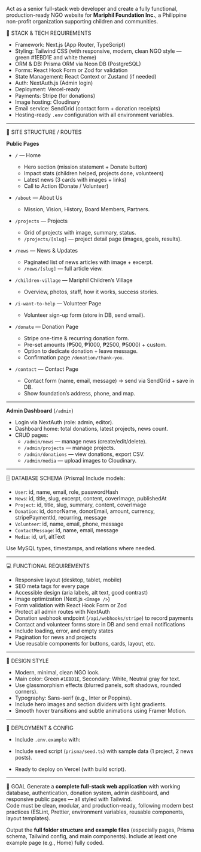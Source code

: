 Act as a senior full-stack web developer and create a fully functional, production-ready NGO website for **Mariphil Foundation Inc.**, a Philippine non-profit organization supporting children and communities. 

🧠 STACK & TECH REQUIREMENTS
- Framework: Next.js (App Router, TypeScript)
- Styling: Tailwind CSS (with responsive, modern, clean NGO style — green #1EBD1E and white theme)
- ORM & DB: Prisma ORM via Neon DB (PostgreSQL)
- Forms: React Hook Form or Zod for validation
- State Management: React Context or Zustand (if needed)
- Auth: NextAuth.js (Admin login)
- Deployment: Vercel-ready
- Payments: Stripe (for donations)
- Image hosting: Cloudinary
- Email service: SendGrid (contact form + donation receipts)
- Hosting-ready `.env` configuration with all environment variables.

---

📂 SITE STRUCTURE / ROUTES

**Public Pages**
- `/` — Home  
  - Hero section (mission statement + Donate button)  
  - Impact stats (children helped, projects done, volunteers)  
  - Latest news (3 cards with images + links)  
  - Call to Action (Donate / Volunteer)

- `/about` — About Us  
  - Mission, Vision, History, Board Members, Partners.

- `/projects` — Projects  
  - Grid of projects with image, summary, status.
  - `/projects/[slug]` — project detail page (images, goals, results).

- `/news` — News & Updates  
  - Paginated list of news articles with image + excerpt.  
  - `/news/[slug]` — full article view.

- `/children-village` — Mariphil Children’s Village  
  - Overview, photos, staff, how it works, success stories.

- `/i-want-to-help` — Volunteer Page  
  - Volunteer sign-up form (store in DB, send email).

- `/donate` — Donation Page  
  - Stripe one-time & recurring donation form.  
  - Pre-set amounts (₱500, ₱1000, ₱2500, ₱5000) + custom.  
  - Option to dedicate donation + leave message.  
  - Confirmation page `/donation/thank-you`.

- `/contact` — Contact Page  
  - Contact form (name, email, message) → send via SendGrid + save in DB.  
  - Show foundation’s address, phone, and map.

---

**Admin Dashboard** (`/admin`)
- Login via NextAuth (role: admin, editor).
- Dashboard home: total donations, latest projects, news count.
- CRUD pages:
  - `/admin/news` — manage news (create/edit/delete).
  - `/admin/projects` — manage projects.
  - `/admin/donations` — view donations, export CSV.
  - `/admin/media` — upload images to Cloudinary.

---

🗄️ DATABASE SCHEMA (Prisma)
Include models:
- `User`: id, name, email, role, passwordHash
- `News`: id, title, slug, excerpt, content, coverImage, publishedAt
- `Project`: id, title, slug, summary, content, coverImage
- `Donation`: id, donorName, donorEmail, amount, currency, stripePaymentId, recurring, message
- `Volunteer`: id, name, email, phone, message
- `ContactMessage`: id, name, email, message
- `Media`: id, url, altText

Use MySQL types, timestamps, and relations where needed.

---

💻 FUNCTIONAL REQUIREMENTS
- Responsive layout (desktop, tablet, mobile)
- SEO meta tags for every page
- Accessible design (aria labels, alt text, good contrast)
- Image optimization (Next.js `<Image />`)
- Form validation with React Hook Form or Zod
- Protect all admin routes with NextAuth
- Donation webhook endpoint (`/api/webhooks/stripe`) to record payments
- Contact and volunteer forms store in DB and send email notifications
- Include loading, error, and empty states
- Pagination for news and projects
- Use reusable components for buttons, cards, layout, etc.

---

🎨 DESIGN STYLE
- Modern, minimal, clean NGO look.
- Main color: Green `#1EBD1E`, Secondary: White, Neutral gray for text.
- Use glassmorphism effects (blurred panels, soft shadows, rounded corners).
- Typography: Sans-serif (e.g., Inter or Poppins).
- Include hero images and section dividers with light gradients.
- Smooth hover transitions and subtle animations using Framer Motion.

---

🧩 DEPLOYMENT & CONFIG
- Include `.env.example` with:


- Include seed script (`prisma/seed.ts`) with sample data (1 project, 2 news posts).
- Ready to deploy on Vercel (with build script).

---

🧠 GOAL
Generate a **complete full-stack web application** with working database, authentication, donation system, admin dashboard, and responsive public pages — all styled with Tailwind.  
Code must be clean, modular, and production-ready, following modern best practices (ESLint, Prettier, environment variables, reusable components, layout templates).

Output the **full folder structure and example files** (especially pages, Prisma schema, Tailwind config, and main components). Include at least one example page (e.g., Home) fully coded.

